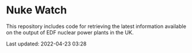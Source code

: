 # Nuke Watch

This repository includes code for retrieving the latest information available on the output of EDF nuclear power plants in the UK.

Last updated: 2022-04-23 03:28